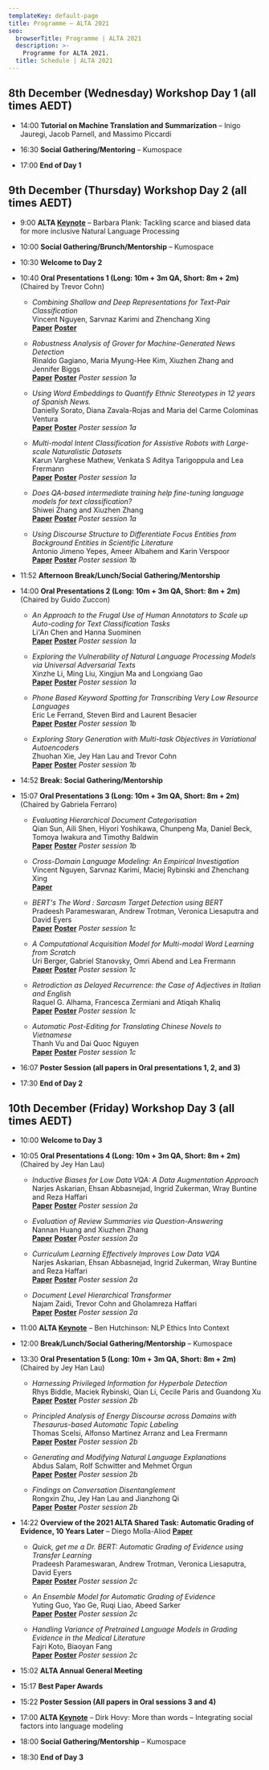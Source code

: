 ```yaml
---
templateKey: default-page
title: Programme – ALTA 2021
seo:
  browserTitle: Programme | ALTA 2021
  description: >-
    Programme for ALTA 2021.
  title: Schedule | ALTA 2021
---
```



## 8th December (Wednesday) Workshop Day 1 (all times AEDT)

* 14:00 **Tutorial on Machine Translation and Summarization** – Inigo Jauregi, Jacob Parnell, and Massimo Piccardi

* 16:30 **Social Gathering/Mentoring** – Kumospace

* 17:00 **End of Day 1**

## 9th December (Thursday) Workshop Day 2 (all times AEDT)

* 9:00 **ALTA [Keynote](/keynotes)** – Barbara Plank: Tackling scarce and biased data for more inclusive Natural Language Processing

* 10:00 **Social Gathering/Brunch/Mentorship** – Kumospace

* 10:30 **Welcome to Day 2**

* 10:40 **Oral Presentations 1 (Long: 10m + 3m QA, Short: 8m + 2m)** (Chaired by Trevor Cohn)

  * <span class="badge badge-long"></span> _Combining Shallow and Deep Representations for Text-Pair Classification_     
    Vincent Nguyen, Sarvnaz Karimi and Zhenchang Xing   
    **[Paper](/files/ALTW_2021_paper_3.pdf)**    **[Poster](/files/posters/3.pdf)**
    
  * <span class="badge badge-long"></span> _Robustness Analysis of Grover for Machine-Generated News Detection_     
    Rinaldo Gagiano, Maria Myung-Hee Kim, Xiuzhen Zhang and Jennifer Biggs     
    **[Paper](/files/ALTW_2021_paper_7.pdf)**    **[Poster](/files/posters/7.pdf)**
    _Poster session 1a_ 

  * <span class="badge badge-long"></span> _Using Word Embeddings to Quantify Ethnic Stereotypes in 12 years of Spanish News._     
    Danielly Sorato, Diana Zavala-Rojas and Maria del Carme Colominas Ventura   
    **[Paper](/files/ALTW_2021_paper_9.pdf)**    **[Poster](/files/posters/9.pdf)**
    _Poster session 1a_ 

  * <span class="badge badge-long"></span> _Multi-modal Intent Classification for Assistive Robots with Large-scale Naturalistic Datasets_     
    Karun Varghese Mathew, Venkata S Aditya Tarigoppula and Lea Frermann    
    **[Paper](/files/ALTW_2021_paper_10.pdf)**    **[Poster](/files/posters/10.pdf)**
    _Poster session 1a_

  * <span class="badge badge-short"></span> _Does QA-based intermediate training help fine-tuning language models for text classification?_     
    Shiwei Zhang and Xiuzhen Zhang    
    **[Paper](/files/ALTW_2021_paper_26.pdf)**    **[Poster](/files/posters/26.pdf)**
    _Poster session 1a_ 

  * <span class="badge badge-short"></span> _Using Discourse Structure to Differentiate Focus Entities from Background Entities in Scientific Literature_     
    Antonio Jimeno Yepes, Ameer Albahem and Karin Verspoor    
    **[Paper](/files/ALTW_2021_paper_19.pdf)**    **[Poster](/files/posters/19.pdf)**
    _Poster session 1b_

* 11:52 **Afternoon Break/Lunch/Social Gathering/Mentorship** 

* 14:00 **Oral Presentations 2 (Long: 10m + 3m QA, Short: 8m + 2m)** (Chaired by Guido Zuccon)

  * <span class="badge badge-long"></span> _An Approach to the Frugal Use of Human Annotators to Scale up Auto-coding for Text Classification Tasks_  
    Li'An Chen and Hanna Suominen   
    **[Paper](/files/ALTW_2021_paper_11.pdf)**    **[Poster](/files/posters/11.pdf)**
    _Poster session 1a_ 

  * <span class="badge badge-long"></span> _Exploring the Vulnerability of Natural Language Processing Models via Universal Adversarial Texts_  
    Xinzhe Li, Ming Liu, Xingjun Ma and Longxiang Gao   
    **[Paper](/files/ALTW_2021_paper_13.pdf)**    **[Poster](/files/posters/13.pdf)**
    _Poster session 1a_ 

  * <span class="badge badge-long"></span> _Phone Based Keyword Spotting for Transcribing Very Low Resource Languages_  
    Eric Le Ferrand, Steven Bird and Laurent Besacier   
    **[Paper](/files/ALTW_2021_paper_15.pdf)**    **[Poster](/files/posters/15.pdf)**
    _Poster session 1b_

  * <span class="badge badge-long"></span> _Exploring Story Generation with Multi-task Objectives in Variational Autoencoders_  
    Zhuohan Xie, Jey Han Lau and Trevor Cohn   
    **[Paper](/files/ALTW_2021_paper_20.pdf)**    **[Poster](/files/posters/20.pdf)**
    _Poster session 1b_ 

* 14:52 **Break: Social Gathering/Mentorship**

* 15:07 **Oral Presentations 3 (Long: 10m + 3m QA, Short: 8m + 2m)** (Chaired by Gabriela Ferraro)

  * <span class="badge badge-short"></span> _Evaluating Hierarchical Document Categorisation_  
    Qian Sun, Aili Shen, Hiyori Yoshikawa, Chunpeng Ma, Daniel Beck, Tomoya Iwakura and Timothy Baldwin  
    **[Paper](/files/ALTW_2021_paper_18.pdf)**    **[Poster](/files/posters/18.pdf)**
    _Poster session 1b_ 
  
  * <span class="badge badge-short"></span> _Cross-Domain Language Modeling: An Empirical Investigation_  
    Vincent Nguyen, Sarvnaz Karimi, Maciej Rybinski and Zhenchang Xing  
    **[Paper](/files/ALTW_2021_paper_14.pdf)**
  
  * <span class="badge badge-short"></span> _BERT's The Word : Sarcasm Target Detection using BERT_  
    Pradeesh Parameswaran, Andrew Trotman, Veronica Liesaputra and David Eyers  
    **[Paper](/files/ALTW_2021_paper_1.pdf)**    **[Poster](/files/posters/1.pdf)**
    _Poster session 1c_ 
  
  * <span class="badge badge-abstract"></span> _A Computational Acquisition Model for Multi-modal Word Learning from Scratch_  
    Uri Berger, Gabriel Stanovsky, Omri Abend and Lea Frermann      
    **[Paper](/files/ALTW_2021_paper_5.pdf)** **[Poster](/files/posters/5.pdf)**
    _Poster session 1c_ 
  
  * <span class="badge badge-short"></span> _Retrodiction as Delayed Recurrence: the Case of Adjectives in Italian and English_  
    Raquel G. Alhama, Francesca Zermiani and Atiqah Khaliq    
    **[Paper](/files/ALTW_2021_paper_4.pdf)**    **[Poster](/files/posters/4.pdf)**
    _Poster session 1c_ 

  * <span class="badge badge-short"></span> _Automatic Post-Editing for Translating Chinese Novels to Vietnamese_  
    Thanh Vu and Dai Quoc Nguyen    
    **[Paper](/files/ALTW_2021_paper_2.pdf)**    **[Poster](/files/posters/2.pdf)**
    _Poster session 1c_ 

* 16:07 **Poster Session (all papers in Oral presentations 1, 2, and 3)** 

* 17:30 **End of Day 2**

## 10th December (Friday)  Workshop Day 3 (all times AEDT)

* 10:00 **Welcome to Day 3**

* 10:05 **Oral Presentations 4 (Long: 10m + 3m QA, Short: 8m + 2m)** (Chaired by Jey Han Lau)

  * <span class="badge badge-abstract"></span> _Inductive Biases for Low Data VQA: A Data Augmentation Approach_  
    Narjes Askarian, Ehsan Abbasnejad, Ingrid Zukerman, Wray Buntine and Reza Haffari   
    **[Paper](/files/ALTW_2021_paper_21.pdf)**    **[Poster](/files/posters/21.pdf)**
    _Poster session 2a_

  * <span class="badge badge-long"></span> _Evaluation of Review Summaries via Question-Answering_  
    Nannan Huang and Xiuzhen Zhang   
    **[Paper](/files/ALTW_2021_paper_22.pdf)**    **[Poster](/files/posters/22.pdf)**
    _Poster session 2a_ 

  * <span class="badge badge-long"></span> _Curriculum Learning Effectively Improves Low Data VQA_  
    Narjes Askarian, Ehsan Abbasnejad, Ingrid Zukerman, Wray Buntine and Reza Haffari   
    **[Paper](/files/ALTW_2021_paper_23.pdf)**    **[Poster](/files/posters/23.pdf)**
    _Poster session 2a_

  * <span class="badge badge-long"></span> _Document Level Hierarchical Transformer_  
    Najam Zaidi, Trevor Cohn and Gholamreza Haffari   
    **[Paper](/files/ALTW_2021_paper_24.pdf)**    **[Poster](/files/posters/24.pdf)**
    _Poster session 2a_ 

* 11:00 **ALTA [Keynote](/keynotes)** – Ben Hutchinson: NLP Ethics Into Context

* 12:00 **Break/Lunch/Social Gathering/Mentorship** – Kumospace

* 13:30 **Oral Presentation 5 (Long: 10m + 3m QA, Short: 8m + 2m)**  (Chaired by Jey Han Lau) 

  * <span class="badge badge-long"></span> _Harnessing Privileged Information for Hyperbole Detection_  
    Rhys Biddle, Maciek Rybinski, Qian Li, Cecile Paris and Guandong Xu   
    **[Paper](/files/ALTW_2021_paper_25.pdf)**    **[Poster](/files/posters/25.pdf)**
    _Poster session 2b_

  * <span class="badge badge-long"></span> _Principled Analysis of Energy Discourse across Domains with Thesaurus-based Automatic Topic Labeling_  
    Thomas Scelsi, Alfonso Martinez Arranz and Lea Frermann   
    **[Paper](/files/ALTW_2021_paper_27.pdf)**    **[Poster](/files/posters/27.pdf)**
    _Poster session 2b_

  * <span class="badge badge-long"></span> _Generating and Modifying Natural Language Explanations_  
    Abdus Salam, Rolf Schwitter and Mehmet Orgun   
    **[Paper](/files/ALTW_2021_paper_28.pdf)**    **[Poster](/files/posters/28.pdf)**
    _Poster session 2b_

  * <span class="badge badge-long"></span> _Findings on Conversation Disentanglement_  
    Rongxin Zhu, Jey Han Lau and Jianzhong Qi  
    **[Paper](/files/ALTW_2021_paper_30.pdf)**    **[Poster](/files/posters/30.pdf)**
    _Poster session 2b_

* 14:22 **Overview of the 2021 ALTA Shared Task: Automatic Grading of Evidence, 10 Years Later** – Diego Molla-Aliod
    **[Paper](/files/ALTW_2021_paper_32.pdf)**  


  *  _Quick, get me a Dr. BERT: Automatic Grading of Evidence using Transfer Learning_  
   Pradeesh Parameswaran, Andrew Trotman, Veronica Liesaputra, David Eyers   
    **[Paper](/files/ALTW_2021_paper_33.pdf)**    **[Poster](/files/posters/33.pdf)**
  _Poster session 2c_

  * _An Ensemble Model for Automatic Grading of Evidence_  
    Yuting Guo, Yao Ge, Ruqi Liao, Abeed Sarker  
    **[Paper](/files/ALTW_2021_paper_34.pdf)**    **[Poster](/files/posters/34.pdf)**
  _Poster session 2c_

  * _Handling Variance of Pretrained Language Models in Grading Evidence in the Medical Literature_  
    Fajri Koto, Biaoyan Fang   
    **[Paper](/files/ALTW_2021_paper_35.pdf)**    **[Poster](/files/posters/35.pdf)**
  _Poster session 2c_

* 15:02 **ALTA Annual General Meeting** 

* 15:17 **Best Paper Awards** 

* 15:22 **Poster Session (All papers in Oral sessions 3 and 4)**

* 17:00 **ALTA [Keynote](/keynotes)** – Dirk Hovy: More than words – Integrating social factors into language modeling

* 18:00 **Social Gathering/Mentorship** – Kumospace

* 18:30 **End of Day 3**

